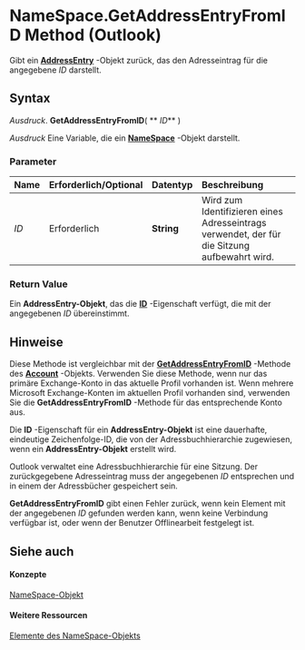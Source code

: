 
# NameSpace.GetAddressEntryFromID Method (Outlook)

Gibt ein  **[AddressEntry](d4a0a85e-8bab-bc56-57bc-d70c3c570c8e.md)** -Objekt zurück, das den Adresseintrag für die angegebene _ID_ darstellt.


## Syntax

 _Ausdruck_. **GetAddressEntryFromID**( ** _ID_** )

 _Ausdruck_ Eine Variable, die ein **[NameSpace](f0dcaa19-07f5-5d42-a3bf-2e42b7885644.md)** -Objekt darstellt.


### Parameter



|**Name**|**Erforderlich/Optional**|**Datentyp**|**Beschreibung**|
|:-----|:-----|:-----|:-----|
| _ID_|Erforderlich|**String**|Wird zum Identifizieren eines Adresseintrags verwendet, der für die Sitzung aufbewahrt wird.|

### Return Value

Ein  **AddressEntry-Objekt**, das die **[ID](06c806f1-5ca8-c46e-399d-c307e9428866.md)** -Eigenschaft verfügt, die mit der angegebenen _ID_ übereinstimmt.


## Hinweise

Diese Methode ist vergleichbar mit der  **[GetAddressEntryFromID](5aa9c67e-579f-5519-ed38-c80009cf506b.md)** -Methode des **[Account](f624438c-4e45-2822-18b6-bfe8074a33c0.md)** -Objekts. Verwenden Sie diese Methode, wenn nur das primäre Exchange-Konto in das aktuelle Profil vorhanden ist. Wenn mehrere Microsoft Exchange-Konten im aktuellen Profil vorhanden sind, verwenden Sie die **GetAddressEntryFromID** -Methode für das entsprechende Konto aus.

Die  **ID** -Eigenschaft für ein **AddressEntry-Objekt** ist eine dauerhafte, eindeutige Zeichenfolge-ID, die von der Adressbuchhierarchie zugewiesen, wenn ein **AddressEntry-Objekt** erstellt wird.

Outlook verwaltet eine Adressbuchhierarchie für eine Sitzung. Der zurückgegebene Adresseintrag muss der angegebenen  _ID_ entsprechen und in einem der Adressbücher gespeichert sein.

 **GetAddressEntryFromID** gibt einen Fehler zurück, wenn kein Element mit der angegebenen _ID_ gefunden werden kann, wenn keine Verbindung verfügbar ist, oder wenn der Benutzer Offlinearbeit festgelegt ist.


## Siehe auch


#### Konzepte


[NameSpace-Objekt](f0dcaa19-07f5-5d42-a3bf-2e42b7885644.md)
#### Weitere Ressourcen


[Elemente des NameSpace-Objekts](http://msdn.microsoft.com/library/d7a978a3-a2c8-6195-c5f8-af8773500456%28Office.15%29.aspx)